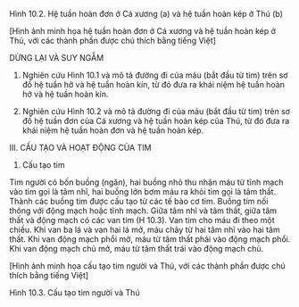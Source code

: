 Hình 10.2. Hệ tuần hoàn đơn ở Cá xương (a) và hệ tuần hoàn kép ở Thú (b)

[Hình ảnh minh họa hệ tuần hoàn đơn ở Cá xương và hệ tuần hoàn kép ở Thú, với các thành phần được chú thích bằng tiếng Việt]

DỪNG LẠI VÀ SUY NGẪM

1. Nghiên cứu Hình 10.1 và mô tả đường đi của máu (bắt đầu từ tim) trên sơ đồ hệ tuần hở và hệ tuần hoàn kín, từ đó đưa ra khái niệm hệ tuần hoàn hở và hệ tuần hoàn kín.

2. Nghiên cứu Hình 10.2 và mô tả đường đi của máu (bắt đầu từ tim) trên sơ đồ hệ tuần đơn của Cá xương và hệ tuần hoàn kép của Thú, từ đó đưa ra khái niệm hệ tuần hoàn đơn và hệ tuần hoàn kép.

III. CẤU TẠO VÀ HOẠT ĐỘNG CỦA TIM

1. Cấu tạo tim

Tim người có bốn buồng (ngăn), hai buồng nhỏ thu nhận máu từ tĩnh mạch vào tim gọi là tâm nhĩ, hai buồng lớn bơm máu ra khỏi tim gọi là tâm thất. Thành các buồng tim được cấu tạo từ các tế bào cơ tim. Buồng tim nối thông với động mạch hoặc tĩnh mạch. Giữa tâm nhĩ và tâm thất, giữa tâm thất và động mạch có các van tim (H 10.3). Van tim cho máu đi theo một chiều. Khi van ba lá và van hai lá mở, máu chảy từ hai tâm nhĩ vào hai tâm thất. Khi van động mạch phổi mở, máu từ tâm thất phải vào động mạch phổi. Khi van động mạch chủ mở, máu từ tâm thất trái vào động mạch chủ.

[Hình ảnh minh họa cấu tạo tim người và Thú, với các thành phần được chú thích bằng tiếng Việt]

Hình 10.3. Cấu tạo tim người và Thú